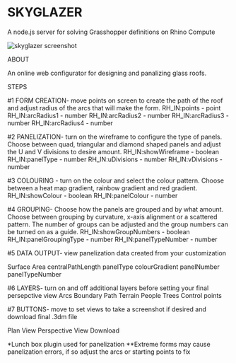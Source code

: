 # SKYGLAZER
A node.js server for solving Grasshopper definitions on Rhino Compute



![skyglazer screenshot](https://user-images.githubusercontent.com/97453175/177808658-6db38352-cf09-4f01-a5c2-f46c8cf63c73.png)



ABOUT

An online web configurator for designing and panalizing glass roofs.

STEPS

#1 FORM CREATION- move points on screen to create the path of the roof and adjust radius of the arcs that will make the form.
RH_IN:points - point
RH_IN:arcRadius1 - number
RH_IN:arcRadius2 - number
RH_IN:arcRadius3 - number
RH_IN:arcRadius4 - number

#2 PANELIZATION- turn on the wireframe to configure the type of panels.  Choose between quad, triangular and diamond shaped panels and adjust the U and V divisions to desire amount.
RH_IN:showWireframe - boolean
RH_IN:panelType - number
RH_IN:uDivisions - number
RH_IN:vDivisions - number

#3 COLOURING - turn on the colour and select the colour pattern.  Choose between a heat map gradient, rainbow gradient and red gradient.
RH_IN:showColour - boolean
RH_IN:panelColour - number

#4 GROUPING- Choose how the panels are grouped and by what amount.  Choose between grouping by curvature, x-axis alignment or a scattered pattern.  The number of groups can be adjusted and the group numbers can be turned on as a guide.
RH_IN:showGroupNumbers - boolean
RH_IN:panelGroupingType - number
RH_IN:panelTypeNumber - number

#5 DATA OUTPUT- view panelization data created from your customization

Surface Area
centralPathLength
panelType
colourGradient
panelNumber
panelTypeNumber

#6 LAYERS- turn on and off additional layers before setting your final persepctive view
Arcs
Boundary
Path
Terrain
People
Trees
Control points

#7 BUTTONS- move to set views to take a screenshot if desired and download final .3dm file

Plan View
Perspective View
Download

*Lunch box plugin used for panelization
**Extreme forms may cause panelization errors, if so adjust the arcs or starting points to fix
 
